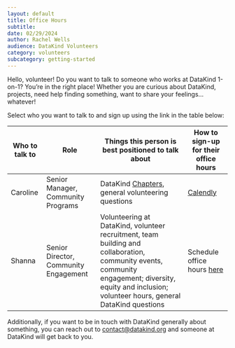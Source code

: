 ```yaml
---
layout: default
title: Office Hours
subtitle:
date: 02/29/2024
author: Rachel Wells 
audience: DataKind Volunteers
category: volunteers
subcategory: getting-started
---
```


Hello, volunteer! Do you want to talk to someone who works at DataKind 1\-on\-1? You’re in the right place! Whether you are curious about DataKind, projects, need help finding something, want to share your feelings… whatever!

Select who you want to talk to and sign up using the link in the table below:

| Who to talk to | Role | Things this person is best positioned to talk about | How to sign\-up for their office hours |
| --- | --- | --- | --- |
| Caroline | Senior Manager, Community Programs | DataKind [Chapters](https://www.datakind.org/about-us/our-chapters/), general volunteering questions | [Calendly](https://calendly.com/caroline-datakind/30min) |
| Shanna | Senior Director, Community Engagement | Volunteering at DataKind, volunteer recruitment, team building and collaboration, community events, community engagement; diversity, equity and inclusion; volunteer hours, general DataKind questions | Schedule office hours [here](https://calendar.google.com/calendar/u/0/appointments/schedules/AcZssZ3OAj7s-WWBLzBtK8e9SSej9XtpWMeB4tIB8gIw-8ffZfF-wdFAJW1p-U7wSxUD4KFQ0W1_3B1S) |


Additionally, if you want to be in touch with DataKind generally about something, you can reach out to contact@datakind.org and someone at DataKind will get back to you.
